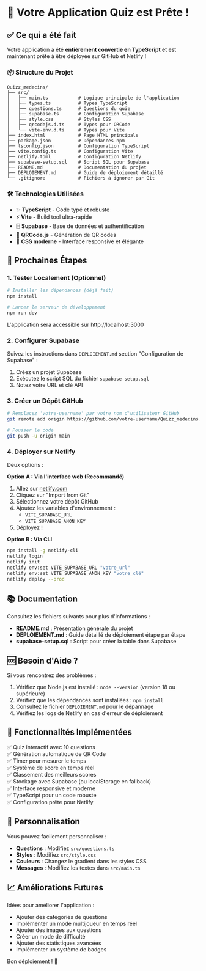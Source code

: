 # 🎉 Votre Application Quiz est Prête !

## ✅ Ce qui a été fait

Votre application a été **entièrement convertie en TypeScript** et est maintenant prête à être déployée sur GitHub et Netlify !

### 📦 Structure du Projet

```
Quizz_medecins/
├── src/
│   ├── main.ts           # Logique principale de l'application
│   ├── types.ts          # Types TypeScript
│   ├── questions.ts      # Questions du quiz
│   ├── supabase.ts       # Configuration Supabase
│   ├── style.css         # Styles CSS
│   ├── qrcodejs.d.ts     # Types pour QRCode
│   └── vite-env.d.ts     # Types pour Vite
├── index.html            # Page HTML principale
├── package.json          # Dépendances npm
├── tsconfig.json         # Configuration TypeScript
├── vite.config.ts        # Configuration Vite
├── netlify.toml          # Configuration Netlify
├── supabase-setup.sql    # Script SQL pour Supabase
├── README.md             # Documentation du projet
├── DEPLOIEMENT.md        # Guide de déploiement détaillé
└── .gitignore            # Fichiers à ignorer par Git

```

### 🛠️ Technologies Utilisées

- ✨ **TypeScript** - Code typé et robuste
- ⚡ **Vite** - Build tool ultra-rapide
- 🗄️ **Supabase** - Base de données et authentification
- 📱 **QRCode.js** - Génération de QR codes
- 🎨 **CSS moderne** - Interface responsive et élégante

## 🚀 Prochaines Étapes

### 1. Tester Localement (Optionnel)

```bash
# Installer les dépendances (déjà fait)
npm install

# Lancer le serveur de développement
npm run dev
```

L'application sera accessible sur http://localhost:3000

### 2. Configurer Supabase

Suivez les instructions dans `DEPLOIEMENT.md` section "Configuration de Supabase" :
1. Créez un projet Supabase
2. Exécutez le script SQL du fichier `supabase-setup.sql`
3. Notez votre URL et clé API

### 3. Créer un Dépôt GitHub

```bash
# Remplacez 'votre-username' par votre nom d'utilisateur GitHub
git remote add origin https://github.com/votre-username/Quizz_medecins.git

# Pousser le code
git push -u origin main
```

### 4. Déployer sur Netlify

Deux options :

**Option A : Via l'interface web (Recommandé)**
1. Allez sur [netlify.com](https://www.netlify.com)
2. Cliquez sur "Import from Git"
3. Sélectionnez votre dépôt GitHub
4. Ajoutez les variables d'environnement :
   - `VITE_SUPABASE_URL`
   - `VITE_SUPABASE_ANON_KEY`
5. Déployez !

**Option B : Via CLI**
```bash
npm install -g netlify-cli
netlify login
netlify init
netlify env:set VITE_SUPABASE_URL "votre_url"
netlify env:set VITE_SUPABASE_ANON_KEY "votre_clé"
netlify deploy --prod
```

## 📚 Documentation

Consultez les fichiers suivants pour plus d'informations :

- **README.md** : Présentation générale du projet
- **DEPLOIEMENT.md** : Guide détaillé de déploiement étape par étape
- **supabase-setup.sql** : Script pour créer la table dans Supabase

## 🆘 Besoin d'Aide ?

Si vous rencontrez des problèmes :

1. Vérifiez que Node.js est installé : `node --version` (version 18 ou supérieure)
2. Vérifiez que les dépendances sont installées : `npm install`
3. Consultez le fichier `DEPLOIEMENT.md` pour le dépannage
4. Vérifiez les logs de Netlify en cas d'erreur de déploiement

## 🎯 Fonctionnalités Implémentées

✅ Quiz interactif avec 10 questions  
✅ Génération automatique de QR Code  
✅ Timer pour mesurer le temps  
✅ Système de score en temps réel  
✅ Classement des meilleurs scores  
✅ Stockage avec Supabase (ou localStorage en fallback)  
✅ Interface responsive et moderne  
✅ TypeScript pour un code robuste  
✅ Configuration prête pour Netlify  

## 🎨 Personnalisation

Vous pouvez facilement personnaliser :

- **Questions** : Modifiez `src/questions.ts`
- **Styles** : Modifiez `src/style.css`
- **Couleurs** : Changez le gradient dans les styles CSS
- **Messages** : Modifiez les textes dans `src/main.ts`

## 📈 Améliorations Futures

Idées pour améliorer l'application :

- Ajouter des catégories de questions
- Implémenter un mode multijoueur en temps réel
- Ajouter des images aux questions
- Créer un mode de difficulté
- Ajouter des statistiques avancées
- Implémenter un système de badges

Bon déploiement ! 🚀

